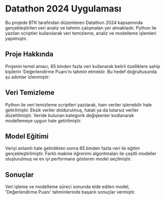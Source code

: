 # Datathon 2024 Uygulaması
Bu projede BTK tarafından düzenlenen Datathon 2024 kapsamında gerçekleştirilen veri analiz ve tahmin çalışmaları yer almaktadır. Python ile yazılan scriptler kullanılarak veri temizleme, analiz ve modelleme işlemleri yapılmıştır.

## Proje Hakkında
Projenin temel amacı, 65 binden fazla veri kullanarak belirli özelliklere sahip kişilerin 'Değerlendirme Puanı'nı tahmin etmektir. Bu hedef doğrultusunda şu adımlar izlenmiştir:

## Veri Temizleme
Python ile veri temizleme scriptleri yazılarak, ham veriler işlenebilir hale getirilmiştir.
Eksik veriler doldurulmuş, hatalı ya da tutarsız veriler düzeltilmiştir.
Veride bulunan kategorik değişkenler kodlanarak modellemeye uygun hale getirilmiştir.

## Model Eğitimi
Veriyi anlamlı hale getirdikten sonra 65 binden fazla veri ile eğitim gerçekleştirilmiştir.
Farklı makine öğrenimi algoritmaları ile çeşitli modeller oluşturulmuş ve en iyi performans gösteren model seçilmiştir.

## Sonuçlar
Veri işleme ve modelleme süreci sonunda elde edilen model, 'Değerlendirme Puanı' tahminlerinde başarılı sonuçlar vermiştir.

